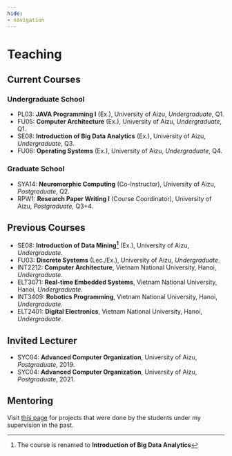 ```yaml
---
hide:
- navigation
---
```


# Teaching

## Current Courses

### Undergraduate School

- PL03: **JAVA Programming I** (Ex.), University of Aizu, *Undergraduate*,  Q1.
- FU05: **Computer Architecture** (Ex.), University of Aizu, *Undergraduate*,  Q1.
- SE08: **Introduction of Big Data Analytics** (Ex.), University of Aizu, *Undergraduate*, Q3.
- FU06: **Operating Systems** (Ex.), University of Aizu, *Undergraduate*,  Q4.

### Graduate School

- SYA14: **Neuromorphic Computing** (Co-Instructor), University of Aizu, *Postgraduate*,  Q2.
- RPW1: **Research Paper Writing I** (Course Coordinator), University of Aizu, *Postgraduate*,  Q3+4.
  
## Previous Courses

- SE08: **Introduction of Data Mining[^1]** (Ex.), University of Aizu, *Undergraduate*.
- FU03: **Discrete Systems** (Lec./Ex.), University of Aizu, *Undergraduate*.
- INT2212: **Computer Architecture**, Vietnam National University, Hanoi, *Undergraduate*.
- ELT3071: **Real-time Embedded Systems**, Vietnam National University, Hanoi, *Undergraduate*.
- INT3409: **Robotics Programming**, Vietnam National University, Hanoi, *Undergraduate*.
- ELT2401: **Digital Electronics**, Vietnam National University, Hanoi, *Undergraduate*.

## Invited Lecturer 

- SYC04: **Advanced Computer Organization**, University of Aizu, *Postgraduate*, 2019.
- SYC04: **Advanced Computer Organization**, University of Aizu, *Postgraduate*, 2021.

## Mentoring

Visit [this page](mentor.md) for projects that were done by the students under my supervision in the past.

[^1]: The course is renamed to **Introduction of Big Data Analytics**